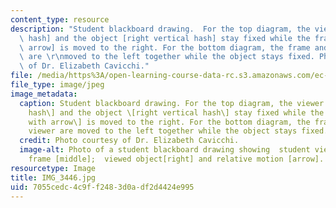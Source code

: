 ```yaml
---
content_type: resource
description: "Student blackboard drawing.  For the top diagram, the viewer [left vertical\
  \ hash] and the object [right vertical hash] stay fixed while the frame [hash with\
  \ arrow] is moved to the right. For the bottom diagram, the frame and the viewer\
  \ are \r\nmoved to the left together while the object stays fixed. Photo courtesy\
  \ of Dr. Elizabeth Cavicchi."
file: /media/https%3A/open-learning-course-data-rc.s3.amazonaws.com/ec-050-recreate-experiments-from-history-inform-the-future-from-the-past-galileo-january-iap-2010/7055cedc4c9ff2483d0adf2d4424e995_IMG_3446.jpg
file_type: image/jpeg
image_metadata:
  caption: Student blackboard drawing. For the top diagram, the viewer \[left vertical
    hash\] and the object \[right vertical hash\] stay fixed while the frame \[hash
    with arrow\] is moved to the right. For the bottom diagram, the frame and the
    viewer are moved to the left together while the object stays fixed.
  credit: Photo courtesy of Dr. Elizabeth Cavicchi.
  image-alt: Photo of a student blackboard drawing showing  student viewer [left];
    frame [middle];  viewed object[right] and relative motion [arrow].
resourcetype: Image
title: IMG_3446.jpg
uid: 7055cedc-4c9f-f248-3d0a-df2d4424e995
---
```

